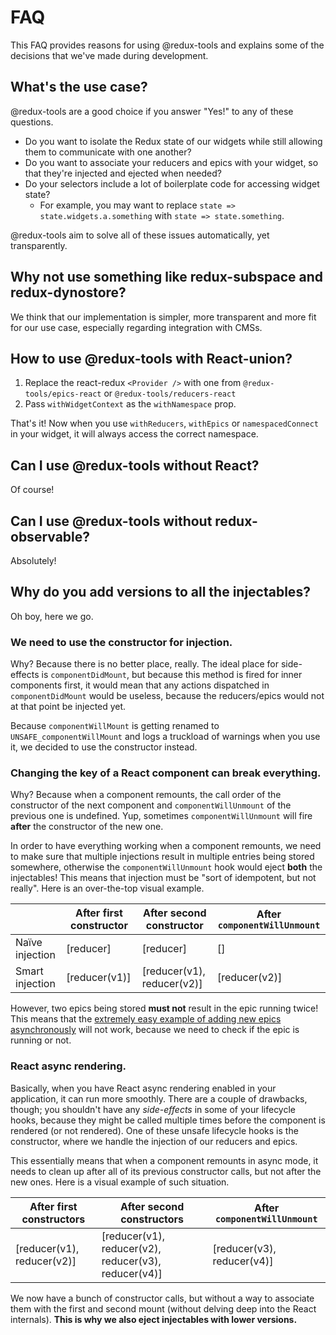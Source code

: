 # FAQ

This FAQ provides reasons for using @redux-tools and explains some of the decisions that we've made during development.

## What's the use case?

@redux-tools are a good choice if you answer "Yes!" to any of these questions.

- Do you want to isolate the Redux state of our widgets while still allowing them to communicate with one another?
- Do you want to associate your reducers and epics with your widget, so that they're injected and ejected when needed?
- Do your selectors include a lot of boilerplate code for accessing widget state?
  - For example, you may want to replace `state => state.widgets.a.something` with `state => state.something`.

@redux-tools aim to solve all of these issues automatically, yet transparently.

## Why not use something like redux-subspace and redux-dynostore?

We think that our implementation is simpler, more transparent and more fit for our use case, especially regarding integration with CMSs.

## How to use @redux-tools with React-union?

1. Replace the react-redux `<Provider />` with one from `@redux-tools/epics-react` or `@redux-tools/reducers-react`
2. Pass `withWidgetContext` as the `withNamespace` prop.

That's it! Now when you use `withReducers`, `withEpics` or `namespacedConnect` in your widget, it will always access the correct namespace.

## Can I use @redux-tools without React?

Of course!

## Can I use @redux-tools without redux-observable?

Absolutely!

## Why do you add versions to all the injectables?

Oh boy, here we go.

### We need to use the constructor for injection.

Why? Because there is no better place, really. The ideal place for side-effects is `componentDidMount`, but because this method is fired for inner components first, it would mean that any actions dispatched in `componentDidMount` would be useless, because the reducers/epics would not at that point be injected yet.

Because `componentWillMount` is getting renamed to `UNSAFE_componentWillMount` and logs a truckload of warnings when you use it, we decided to use the constructor instead.

### Changing the key of a React component can break everything.

Why? Because when a component remounts, the call order of the constructor of the next component and `componentWillUnmount` of the previous one is undefined. Yup, sometimes `componentWillUnmount` will fire **after** the constructor of the new one.

In order to have everything working when a component remounts, we need to make sure that multiple injections result in multiple entries being stored somewhere, otherwise the `componentWillUnmount` hook would eject **both** the injectables! This means that injection must be "sort of idempotent, but not really". Here is an over-the-top visual example.

|                 | After first constructor | After second constructor   | After `componentWillUnmount` |
| --------------- | ----------------------- | -------------------------- | ---------------------------- |
| Naïve injection | [reducer]               | [reducer]                  | []                           |
| Smart injection | [reducer(v1)]           | [reducer(v1), reducer(v2)] | [reducer(v2)]                |

However, two epics being stored **must not** result in the epic running twice! This means that the [extremely easy example of adding new epics asynchronously](https://redux-observable.js.org/docs/recipes/AddingNewEpicsAsynchronously.html) will not work, because we need to check if the epic is running or not.

### React async rendering.

Basically, when you have React async rendering enabled in your application, it can run more smoothly. There are a couple of drawbacks, though; you shouldn't have any _side-effects_ in some of your lifecycle hooks, because they might be called multiple times before the component is rendered (or not rendered). One of these unsafe lifecycle hooks is the constructor, where we handle the injection of our reducers and epics.

This essentially means that when a component remounts in async mode, it needs to clean up after all of its previous constructor calls, but not after the new ones. Here is a visual example of such situation.

| After first constructors   | After second constructors                            | After `componentWillUnmount` |
| -------------------------- | ---------------------------------------------------- | ---------------------------- |
| [reducer(v1), reducer(v2)] | [reducer(v1), reducer(v2), reducer(v3), reducer(v4)] | [reducer(v3), reducer(v4)]   |

We now have a bunch of constructor calls, but without a way to associate them with the first and second mount (without delving deep into the React internals). **This is why we also eject injectables with lower versions.**
